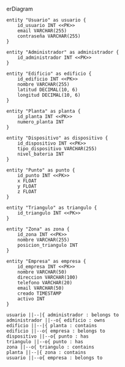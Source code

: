 erDiagram
    
    entity "Usuario" as usuario {
        id_usuario INT <<PK>>
        email VARCHAR(255)
        contraseña VARCHAR(255)
    }

    entity "Administrador" as administrador {
        id_administrador INT <<PK>>
    }

    entity "Edificio" as edificio {
        id_edificio INT <<PK>>
        nombre VARCHAR(255)
        latitud DECIMAL(10, 6)
        longitud DECIMAL(10, 6)
    }

    entity "Planta" as planta {
        id_planta INT <<PK>>
        numero_planta INT
    }

    entity "Dispositivo" as dispositivo {
        id_dispositivo INT <<PK>>
        tipo_dispositivo VARCHAR(255)
        nivel_bateria INT
    }

    entity "Punto" as punto {
        id_punto INT <<PK>>
        x FLOAT
        y FLOAT
        z FLOAT
    }

    entity "Triangulo" as triangulo {
        id_triangulo INT <<PK>>
    }

    entity "Zona" as zona {
        id_zona INT <<PK>>
        nombre VARCHAR(255)
        posicion_triangulo INT
    }

    entity "Empresa" as empresa {
        id_empresa INT <<PK>>
        nombre VARCHAR(50)
        direccion VARCHAR(100)
        telefono VARCHAR(20)
        email VARCHAR(50)
        creado TIMESTAMP
        activo INT
    }

    usuario ||--|{ administrador : belongs to
    administrador ||--o{ edificio : owns
    edificio ||--|{ planta : contains
    edificio ||--o{ empresa : belongs to
    dispositivo ||--o{ punto : has
    triangulo ||--o{ punto : has
    zona ||--o{ triangulo : contains
    planta ||--|{ zona : contains
    usuario ||--o{ empresa : belongs to
